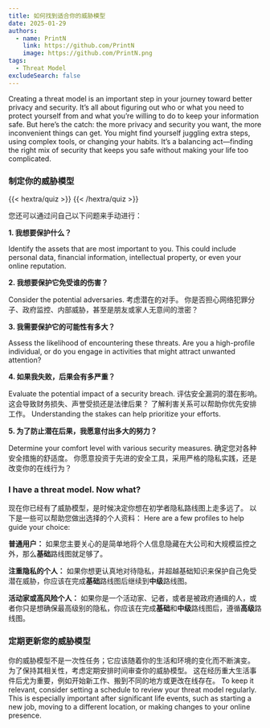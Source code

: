 ```yaml
---
title: 如何找到适合你的威胁模型
date: 2025-01-29
authors:
  - name: PrintN
    link: https://github.com/PrintN
    image: https://github.com/PrintN.png
tags:
  - Threat Model
excludeSearch: false
---
```


Creating a threat model is an important step in your journey toward better privacy and security. It’s all about figuring out who or what you need to protect yourself from and what you’re willing to do to keep your information safe. But here’s the catch: the more privacy and security you want, the more inconvenient things can get. You might find yourself juggling extra steps, using complex tools, or changing your habits. It’s a balancing act—finding the right mix of security that keeps you safe without making your life too complicated.

### 制定你的威胁模型

{{< hextra/quiz >}}
{{< /hextra/quiz >}}

您还可以通过问自己以下问题来手动进行：

**1. 我想要保护什么？**

Identify the assets that are most important to you. This could include personal data, financial information, intellectual property, or even your online reputation.

**2. 我想要保护它免受谁的伤害？**

Consider the potential adversaries. 考虑潜在的对手。 你是否担心网络犯罪分子、政府监控、内部威胁，甚至是朋友或家人无意间的泄密？

**3. 我需要保护它的可能性有多大？**

Assess the likelihood of encountering these threats. Are you a high-profile individual, or do you engage in activities that might attract unwanted attention?

**4. 如果我失败，后果会有多严重？**

Evaluate the potential impact of a security breach. 评估安全漏洞的潜在影响。 这会导致财务损失、声誉受损还是法律后果？ 了解利害关系可以帮助你优先安排工作。 Understanding the stakes can help prioritize your efforts.

**5. 为了防止潜在后果，我愿意付出多大的努力？**

Determine your comfort level with various security measures. 确定您对各种安全措施的舒适度。 你愿意投资于先进的安全工具，采用严格的隐私实践，还是改变你的在线行为？

### I have a threat model. Now what?

现在你已经有了威胁模型，是时候决定你想在初学者隐私路线图上走多远了。 以下是一些可以帮助您做出选择的个人资料： Here are a few profiles to help guide your choice:

**普通用户：** 如果您主要关心的是简单地将个人信息隐藏在大公司和大规模监控之外，那么**基础**路线图就足够了。

**注重隐私的个人：** 如果你想更认真地对待隐私，并超越基础知识来保护自己免受潜在威胁，你应该在完成**基础**路线图后继续到**中级**路线图。

**活动家或高风险个人：** 如果你是一个活动家、记者，或者是被政府通缉的人，或者你只是想确保最高级别的隐私，你应该在完成**基础**和**中级**路线图后，遵循**高级**路线图。

### 定期更新您的威胁模型

你的威胁模型不是一次性任务；它应该随着你的生活和环境的变化而不断演变。 为了保持其相关性，考虑定期安排时间审查你的威胁模型。 这在经历重大生活事件后尤为重要，例如开始新工作、搬到不同的地方或更改在线存在。 To keep it relevant, consider setting a schedule to review your threat model regularly. This is especially important after significant life events, such as starting a new job, moving to a different location, or making changes to your online presence.